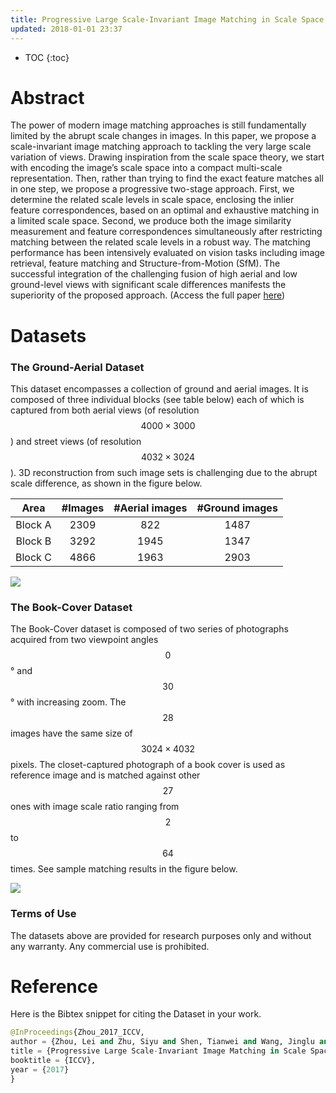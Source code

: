 ```yaml
---
title: Progressive Large Scale-Invariant Image Matching in Scale Space
updated: 2018-01-01 23:37
---
```


* TOC
{:toc}

# Abstract

The power of modern image matching approaches is still fundamentally limited by the abrupt scale changes in images. In this paper, we propose a scale-invariant image matching approach to tackling the very large scale variation of views. Drawing inspiration from the scale space theory, we start with encoding the image’s scale space into a compact multi-scale representation. Then, rather than trying to find the exact feature matches all in one step, we propose a progressive two-stage approach. First, we determine the related scale levels in scale space, enclosing the inlier feature correspondences, based on an optimal and exhaustive matching in a limited scale space. Second, we produce both the image similarity measurement and feature correspondences simultaneously after restricting matching between the related scale levels in a robust way. The matching performance has been intensively evaluated on vision tasks including image retrieval, feature matching and Structure-from-Motion (SfM). The successful integration of the challenging fusion of high aerial and low ground-level views with significant scale differences manifests the superiority of the proposed approach. (Access the full paper [here](./files/iccv2017.pdf))

# Datasets

### The Ground-Aerial Dataset

This dataset encompasses a collection of ground and aerial images. It is composed of three individual blocks (see table below) each of which is captured from both aerial views (of resolution $$4000\times3000$$) and street views (of resolution $$4032\times3024$$). 3D reconstruction from such image sets is challenging due to the abrupt scale difference, as shown in the figure below.

| Area | #Images | #Aerial images | #Ground images |
|:----:|:-------:|:--------------:|:--------------:|
| Block A | 2309 | 822 | 1487 |
| Block B | 3292 | 1945| 1347 |
| Block C | 4866 | 1963| 2903 |

![]({{site.baseurl}}/images/ground_aerial.png)


### The Book-Cover Dataset

The Book-Cover dataset is composed of two series of photographs acquired from two viewpoint angles $$0$$° and $$30$$° with increasing zoom. The $$28$$ images have the same size of $$3024\times4032$$ pixels. The closet-captured photograph of a book cover is used as reference image and is matched against other $$27$$ ones with image scale ratio ranging from $$2$$ to $$64$$ times.
See sample matching results in the figure below.

![]({{site.baseurl}}/images/scale_match.png)

### Terms of Use

The datasets above are provided for research purposes only and without any warranty. Any commercial use is prohibited. 

# Reference

Here is the Bibtex snippet for citing the Dataset in your work.

```python
@InProceedings{Zhou_2017_ICCV,
author = {Zhou, Lei and Zhu, Siyu and Shen, Tianwei and Wang, Jinglu and Fang, Tian and Quan, Long},
title = {Progressive Large Scale-Invariant Image Matching in Scale Space},
booktitle = {ICCV},
year = {2017}
}
```



